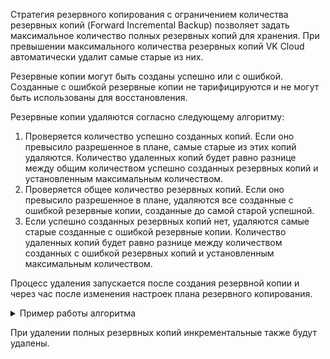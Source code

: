Стратегия резервного копирования с ограничением количества резервных копий (Forward Incremental Backup) позволяет задать максимальное количество полных резервных копий для хранения. При превышении максимального количества резервных копий VK Cloud автоматически удалит самые старые из них.

<info>

Резервные копии могут быть созданы успешно или с ошибкой. Созданные с ошибкой резервные копии не тарифицируются и не могут быть использованы для восстановления.

</info>

Резервные копии удаляются согласно следующему алгоритму:

1. Проверяется количество успешно созданных копий. Если оно превысило разрешенное в плане, самые старые из этих копий удаляются. Количество удаленных копий будет равно разнице между общим количеством успешно созданных резервных копий и установленным максимальным количеством.
2. Проверяется общее количество резервных копий. Если оно превысило разрешенное в плане, удаляются все созданные с ошибкой резервные копии, созданные до самой старой успешной.
3. Если успешно созданных резервных копий нет, удаляются самые старые созданные с ошибкой резервные копии. Количество удаленных копий будет равно разнице между количеством созданных с ошибкой резервных копий и установленным максимальным количеством.

Процесс удаления запускается после создания резервной копии и через час после изменения настроек плана резервного копирования.

<details>
    <summary>Пример работы алгоритма</summary>

Для параметра **Макс. количество полных бэкапов** установлено значение: `2`.

По плану резервного копирования создаются резервные копии:

- **Копия 1**, создана с ошибкой.<br>
Количество успешно созданных копий: 0, не превышает максимум.<br>
Общее количество резервных копий: 1, не превышает максимум.
- **Копия 2**, создана успешно.<br>
Количество успешно созданных копий: 1, не превышает максимум.<br>
Общее количество резервных копий: 2, не превышает максимум.
- **Копия 3**, создана успешно.<br>
Количество успешно созданных копий: 2, не превышает максимум.<br>
Общее количество резервных копий: 3, превышает максимум. Есть копии, созданные с ошибкой раньше самой старой успешно созданной копии. Будет удалена **Копия 1**.
- **Копия 4**, создана с ошибкой.<br>
Количество успешно созданных копий: 2, не превышает максимум.<br>
Общее количество резервных копий: 3, превышает максимум. Нет копий, созданных с ошибкой раньше самой старой успешно созданной копии. Резервные копии удаляться не будут.
- **Копия 5**, создана с ошибкой.<br>
Количество успешно созданных копий: 2, не превышает максимум.<br>
Общее количество резервных копий: 4, превышает максимум. Нет копий, созданных с ошибкой раньше самой старой успешно созданной копии. Резервные копии удаляться не будут.
- **Копия 6**, создана успешно.<br>
Количество успешно созданных копий: 3, превышает максимум. Будет удалена **Копия 2**.<br>
Общее количество резервных копий: 5, превышает максимум. Нет копий, созданных с ошибкой раньше самой старой успешно созданной копии. Созданные с ошибкой резервные копии удаляться не будут.

Останутся резервные копии:

- **Копия 3**, создана успешно.
- **Копия 4**, создана с ошибкой.
- **Копия 5**, создана с ошибкой.
- **Копия 6**, создана успешно.

</details>

<err> При удалении полных резервных копий инкрементальные также будут удалены. </err>
